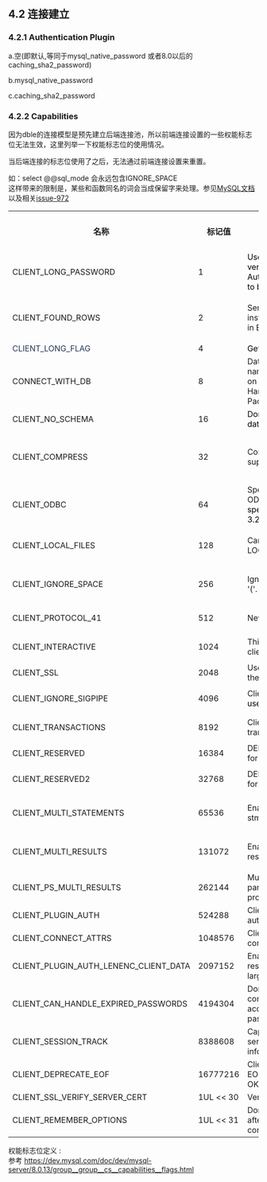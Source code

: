 ## 4.2 连接建立

### 4.2.1 Authentication Plugin
a.空(即默认,等同于mysql\_native_password 或者8.0以后的caching\_sha2_password)

b.mysql\_native_password

c.caching\_sha2_password
 

### 4.2.2 Capabilities
因为dble的连接模型是预先建立后端连接池，所以前端连接设置的一些权能标志位无法生效，这里列举一下权能标志位的使用情况。

当后端连接的标志位使用了之后，无法通过前端连接设置来重置。

如：select @@sql\_mode 会永远包含IGNORE_SPACE  
这样带来的限制是，某些和函数同名的词会当成保留字来处理。参见[MySQL文档](https://dev.mysql.com/doc/refman/5.7/en/sql-mode.html#sqlmode_ignore_space) 以及相关[issue-972](https://github.com/actiontech/dble/issues/972)

<table class="confluenceTable">
<tbody>
<tr>
<th class="confluenceTh">名称</th>
<th class="confluenceTh">标记值</th>
<th class="confluenceTh">描述</th>
<th class="confluenceTh">后端连接设置值</th>
<th colspan="1" class="confluenceTh">模拟服务端权能位</th>
</tr>
<tr>
<td class="confluenceTd"><p>CLIENT_LONG_PASSWORD</p></td>
<td class="confluenceTd"><p>1</p></td>
<td class="confluenceTd"><span style="color: rgb(0,0,0);">Use the improved version of Old Password Authentication.<span
	style="color: rgb(0,0,0);">Assumed to be set since 4.1.1.</span></span></td>
<td class="confluenceTd"><p>Y</p></td>
<td colspan="1" class="confluenceTd">Y</td>
</tr>
<tr>
<td class="confluenceTd"><p class="memtitle">CLIENT_FOUND_ROWS</p></td>
<td class="confluenceTd"><p>2</p></td>
<td class="confluenceTd"><p>Send found rows instead of affected rows in EOF_Packet</p></td>
<td class="confluenceTd"><p>Y</p></td>
<td colspan="1" class="confluenceTd">Y</td>
</tr>
<tr>
<td colspan="1" class="confluenceTd"><span style="color: rgb(37,53,85);">CLIENT_LONG_FLAG</span></td>
<td colspan="1" class="confluenceTd">4</td>
<td colspan="1" class="confluenceTd"><span style="color: rgb(0,0,0);">Get all column flags.</span></td>
<td colspan="1" class="confluenceTd">Y</td>
<td colspan="1" class="confluenceTd">Y</td>
</tr>
<tr>
<td class="confluenceTd"><p><span>CONNECT_WITH_DB</span></p></td>
<td class="confluenceTd"><p>8</p></td>
<td class="confluenceTd">Database (schema) name can be specified on connect in Handshake Response Packet.</td>
<td class="confluenceTd"><p>Y</p></td>
<td colspan="1" class="confluenceTd">Y</td>
</tr>
<tr>
<td colspan="1" class="confluenceTd">CLIENT_NO_SCHEMA</td>
<td colspan="1" class="confluenceTd">16</td>
<td colspan="1" class="confluenceTd"><span style="color: rgb(0,0,0);">Don't allow database.table.column.</span>
</td>
<td colspan="1" class="confluenceTd">N</td>
<td colspan="1" class="confluenceTd">N</td>
</tr>
<tr>
<td class="confluenceTd"><p>CLIENT_COMPRESS</p></td>
<td class="confluenceTd"><p>32</p></td>
<td class="confluenceTd"><p>Compression protocol supported</p></td>
<td colspan="2" class="confluenceTd"><p><span>server.xml的useCompression选项控制</span></p></td>
</tr>
<tr>
<td colspan="1" class="confluenceTd">CLIENT_ODBC</td>
<td colspan="1" class="confluenceTd">64</td>
<td colspan="1" class="confluenceTd">Special handling of ODBC behavior.<span style="color: rgb(0,0,0);">No special behavior since 3.22.</span>
</td>
<td colspan="1" class="confluenceTd">Y</td>
<td colspan="1" class="confluenceTd">Y</td>
</tr>
<tr>
<td class="confluenceTd"><p>CLIENT_LOCAL_FILES </p></td>
<td class="confluenceTd"><p>128</p></td>
<td class="confluenceTd"><p>Can use LOAD DATA LOCAL.</p></td>
<td class="confluenceTd"><p>Y</p></td>
<td colspan="1" class="confluenceTd">Y</td>
</tr>
<tr>
<td class="confluenceTd"><p>CLIENT_IGNORE_SPACE</p></td>
<td class="confluenceTd"><p>256</p></td>
<td class="confluenceTd"><p>Ignore spaces before '('.</p></td>
<td class="confluenceTd"><p>Y</p></td>
<td colspan="1" class="confluenceTd">Y</td>
</tr>
<tr>
<td class="confluenceTd"><p><span>CLIENT_PROTOCOL_41</span></p></td>
<td class="confluenceTd"><p>512</p></td>
<td class="confluenceTd"><p>New 4.1 protocol</p></td>
<td class="confluenceTd"><p>Y</p></td>
<td colspan="1" class="confluenceTd">Y</td>
</tr>
<tr>
<td class="confluenceTd"><p><span>CLIENT_INTERACTIVE</span></p></td>
<td class="confluenceTd"><p>1024</p></td>
<td class="confluenceTd">This is an interactive client.</td>
<td class="confluenceTd">Y</td>
<td colspan="1" class="confluenceTd">Y</td>
</tr>
<tr>
<td colspan="1" class="confluenceTd">CLIENT_SSL</td>
<td colspan="1" class="confluenceTd">2048</td>
<td colspan="1" class="confluenceTd">Use SSL encryption for the session</td>
<td colspan="1" class="confluenceTd">N</td>
<td colspan="1" class="confluenceTd">N</td>
</tr>
<tr>
<td class="confluenceTd"><p>CLIENT_IGNORE_SIGPIPE</p></td>
<td class="confluenceTd"><p>4096</p></td>
<td class="confluenceTd">Client only flag.<span style="color: rgb(0,0,0);">Not used.</span></td>
<td class="confluenceTd">Y</td>
<td colspan="1" class="confluenceTd">Y</td>
</tr>
<tr>
<td class="confluenceTd"><p>CLIENT_TRANSACTIONS</p></td>
<td class="confluenceTd"><p>8192</p></td>
<td class="confluenceTd">Client knows about transactions</td>
<td class="confluenceTd">Y</td>
<td colspan="1" class="confluenceTd">Y</td>
</tr>
<tr>
<td colspan="1" class="confluenceTd">CLIENT_RESERVED</td>
<td colspan="1" class="confluenceTd">16384</td>
<td colspan="1" class="confluenceTd">DEPRECATED:Old flag for 4.1 protocol.</td>
<td colspan="1" class="confluenceTd">N</td>
<td colspan="1" class="confluenceTd">N</td>
</tr>
<tr>
<td class="confluenceTd"><p>CLIENT_RESERVED2 </p></td>
<td class="confluenceTd"><p>32768</p></td>
<td class="confluenceTd">DEPRECATED:Old flag for 4.1 authentication.</td>
<td class="confluenceTd">Y</td>
<td colspan="1" class="confluenceTd">Y</td>
</tr>
<tr>
<td class="confluenceTd"><p>CLIENT_MULTI_STATEMENTS</p></td>
<td class="confluenceTd"><p>65536</p></td>
<td class="confluenceTd"><p>Enable/disable multi-stmt support</p></td>
<td class="confluenceTd"><p>Y</p></td>
<td colspan="1" class="confluenceTd">Y</td>
</tr>
<tr>
<td class="confluenceTd"><p>CLIENT_MULTI_RESULTS</p></td>
<td class="confluenceTd"><p>131072</p></td>
<td class="confluenceTd"><p>Enable/disable multi-results</p></td>
<td class="confluenceTd"><p>Y</p></td>
<td colspan="1" class="confluenceTd">Y</td>
</tr>
<tr>
<td colspan="1" class="confluenceTd">CLIENT_PS_MULTI_RESULTS</td>
<td colspan="1" class="confluenceTd">262144</td>
<td colspan="1" class="confluenceTd">Multi-results and OUT parameters in PS-protocol</td>
<td colspan="1" class="confluenceTd">N</td>
<td colspan="1" class="confluenceTd">N</td>
</tr>
<tr>
<td colspan="1" class="confluenceTd">CLIENT_PLUGIN_AUTH</td>
<td colspan="1" class="confluenceTd">524288</td>
<td colspan="1" class="confluenceTd">Client supports plugin authentication.</td>
<td colspan="1" class="confluenceTd">N</td>
<td colspan="1" class="confluenceTd">Y</td>
</tr>
<tr>
<td colspan="1" class="confluenceTd">CLIENT_CONNECT_ATTRS</td>
<td colspan="1" class="confluenceTd">1048576</td>
<td colspan="1" class="confluenceTd">Client supports connection attributes.</td>
<td colspan="1" class="confluenceTd">N</td>
<td colspan="1" class="confluenceTd">N</td>
</tr>
<tr>
<td colspan="1" class="confluenceTd">CLIENT_PLUGIN_AUTH_LENENC_CLIENT_DATA</td>
<td colspan="1" class="confluenceTd">2097152</td>
<td colspan="1" class="confluenceTd">Enable authentication response packet to be larger than 255 bytes.</td>
<td colspan="1" class="confluenceTd">N</td>
<td colspan="1" class="confluenceTd">N</td>
</tr>
<tr>
<td colspan="1" class="confluenceTd">CLIENT_CAN_HANDLE_EXPIRED_PASSWORDS</td>
<td colspan="1" class="confluenceTd">4194304</td>
<td colspan="1" class="confluenceTd">Don't close the connection for a user account with expired password.</td>
<td colspan="1" class="confluenceTd">N</td>
<td colspan="1" class="confluenceTd">N</td>
</tr>
<tr>
<td colspan="1" class="confluenceTd">CLIENT_SESSION_TRACK</td>
<td colspan="1" class="confluenceTd">8388608</td>
<td colspan="1" class="confluenceTd">Capable of handling server state change information.</td>
<td colspan="1" class="confluenceTd">N</td>
<td colspan="1" class="confluenceTd">N</td>
</tr>
<tr>
<td colspan="1" class="confluenceTd">CLIENT_DEPRECATE_EOF</td>
<td colspan="1" class="confluenceTd">16777216</td>
<td colspan="1" class="confluenceTd">Client no longer needs EOF_Packet and will use OK_Packet instead.</td>
<td colspan="1" class="confluenceTd">N</td>
<td colspan="1" class="confluenceTd">N</td>
</tr>
<tr>
<td colspan="1" class="confluenceTd">CLIENT_SSL_VERIFY_SERVER_CERT</td>
<td colspan="1" class="confluenceTd">1UL &lt;&lt; 30</td>
<td colspan="1" class="confluenceTd">Verify server certificate</td>
<td colspan="1" class="confluenceTd">N</td>
<td colspan="1" class="confluenceTd">N</td>
</tr>
<tr>
<td colspan="1" class="confluenceTd">CLIENT_REMEMBER_OPTIONS</td>
<td colspan="1" class="confluenceTd">1UL &lt;&lt; 31</td>
<td colspan="1" class="confluenceTd">Don't reset the options after an unsuccessful connect.</td>
<td colspan="1" class="confluenceTd">N</td>
<td colspan="1" class="confluenceTd">N</td>
</tr>
</tbody>
</table>

权能标志位定义 :  
参考 https://dev.mysql.com/doc/dev/mysql-server/8.0.13/group__group__cs__capabilities__flags.html  


